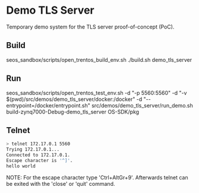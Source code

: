 # Demo TLS Server

Temporary demo system for the TLS server proof-of-concept (PoC).

## Build

seos_sandbox/scripts/open_trentos_build_env.sh ./build.sh demo_tls_server

## Run

seos_sandbox/scripts/open_trentos_test_env.sh -d "-p 5560:5560" -d "-v $(pwd)/src/demos/demo_tls_server/docker:/docker" -d "--entrypoint=/docker/entrypoint.sh" src/demos/demo_tls_server/run_demo.sh build-zynq7000-Debug-demo_tls_server OS-SDK/pkg

## Telnet

```bash
> telnet 172.17.0.1 5560
Trying 172.17.0.1...
Connected to 172.17.0.1.
Escape character is '^]'.
hello world
```

NOTE: For the escape character type 'Ctrl+AltGr+9'. Afterwards telnet can be exited with the 'close' or 'quit' command.
